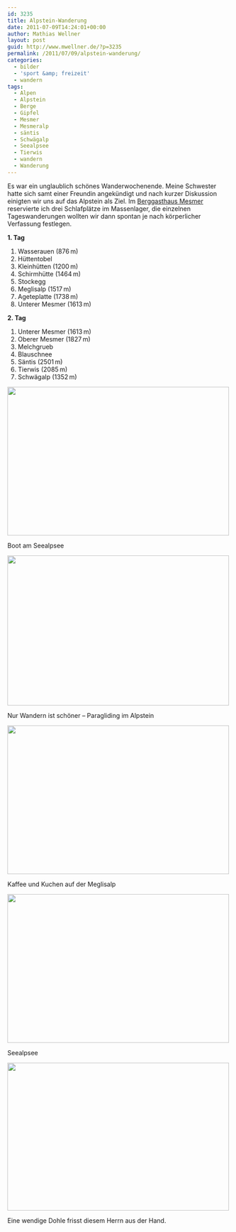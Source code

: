 ```yaml
---
id: 3235
title: Alpstein-Wanderung
date: 2011-07-09T14:24:01+00:00
author: Mathias Wellner
layout: post
guid: http://www.mwellner.de/?p=3235
permalink: /2011/07/09/alpstein-wanderung/
categories:
  - bilder
  - 'sport &amp; freizeit'
  - wandern
tags:
  - Alpen
  - Alpstein
  - Berge
  - Gipfel
  - Mesmer
  - Mesmeralp
  - säntis
  - Schwägalp
  - Seealpsee
  - Tierwis
  - wandern
  - Wanderung
---
```

Es war ein unglaublich schönes Wanderwochenende. Meine Schwester hatte sich samt einer Freundin angekündigt und nach kurzer Diskussion einigten wir uns auf das Alpstein als Ziel. Im [Berggasthaus Mesmer](http://www.mesmer-ai.ch/) reservierte ich drei Schlafplätze im Massenlager, die einzelnen Tageswanderungen wollten wir dann spontan je nach körperlicher Verfassung festlegen. 

**1. Tag**

  1. Wasserauen (876&thinsp;m)
  2. Hüttentobel
  3. Kleinhütten (1200&thinsp;m)
  4. Schirmhütte (1464&thinsp;m)
  5. Stockegg
  6. Meglisalp (1517&thinsp;m)
  7. Ageteplatte (1738&thinsp;m)
  8. Unterer Mesmer (1613&thinsp;m)

**2. Tag**

  1. Unterer Mesmer (1613&thinsp;m)
  2. Oberer Mesmer (1827&thinsp;m)
  3. Melchgrueb
  4. Blauschnee
  5. Säntis (2501&thinsp;m)
  6. Tierwis (2085&thinsp;m)
  7. Schwägalp (1352&thinsp;m)

<div style="width: 510px" class="wp-caption aligncenter">
  <img src="https://lh6.googleusercontent.com/-VB5YED3a5i0/ThhCfv2DgXI/AAAAAAAAAHM/ETVa1LbEAy0/s800/MW_20110702_0389.jpg" height="335" width="500" />
  
  <p class="wp-caption-text">
    Boot am Seealpsee<br />
  </p>
</div>

<div style="width: 510px" class="wp-caption aligncenter">
  <img src="https://lh5.googleusercontent.com/-V1m0jJ7ObMM/ThhCfgj-5_I/AAAAAAAAAHQ/-b8yBlQC_4Q/s800/MW_20110702_0369.jpg" height="338" width="500" />
  
  <p class="wp-caption-text">
    Nur Wandern ist schöner &ndash; Paragliding im Alpstein<br />
  </p>
</div>

<div style="width: 510px" class="wp-caption aligncenter">
  <img src="https://lh5.googleusercontent.com/-HBWU8QSNIyc/ThhCgMVoqmI/AAAAAAAAAHc/ECPalyMB1MQ/s800/MW_20110702_0414.jpg" height="335" width="500" />
  
  <p class="wp-caption-text">
    Kaffee und Kuchen auf der Meglisalp<br />
  </p>
</div>

<div style="width: 510px" class="wp-caption aligncenter">
  <img src="https://lh6.googleusercontent.com/-LLWoUpu_NKQ/ThhCf5CWpYI/AAAAAAAAAHU/6FIf-EeY-TQ/s800/MW_20110702_0387.jpg" height="335" width="500" />
  
  <p class="wp-caption-text">
    Seealpsee<br />
  </p>
</div>

<div style="width: 510px" class="wp-caption aligncenter">
  <img src="https://lh3.googleusercontent.com/-XKhQ_HzNa5I/ThhCgLVSo9I/AAAAAAAAAHY/IDW2KzTcgy8/s800/MW_20110703_0658.jpg" height="333" width="500" />
  
  <p class="wp-caption-text">
    Eine wendige Dohle frisst diesem Herrn aus der Hand.<br />
  </p>
</div>